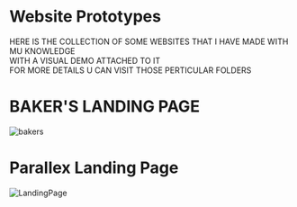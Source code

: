 # Website Prototypes

HERE IS THE COLLECTION OF SOME WEBSITES THAT I HAVE MADE WITH MU KNOWLEDGE <BR>
WITH A VISUAL DEMO ATTACHED TO IT <BR>
FOR MORE DETAILS U CAN VISIT THOSE PERTICULAR FOLDERS

# BAKER'S LANDING PAGE 
![bakers](https://user-images.githubusercontent.com/78648366/216812721-d276ead9-ee49-418b-a714-5c417adf1d7d.gif)

# Parallex Landing Page
![LandingPage](https://user-images.githubusercontent.com/78648366/216813175-9fc0776e-a62a-430e-9184-e127bf3feefa.gif)
